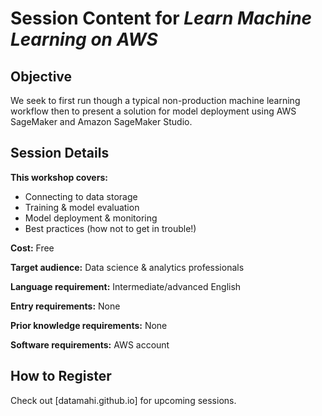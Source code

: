 # Session Content for _Learn Machine Learning on AWS_

## Objective

We seek to first run though a typical non-production machine learning workflow then to present a solution for model deployment using AWS SageMaker and Amazon SageMaker Studio.

## Session Details

**This workshop covers:**

- Connecting to data storage
- Training & model evaluation
- Model deployment & monitoring
- Best practices (how not to get in trouble!)

**Cost:** Free

**Target audience:** Data science & analytics professionals

**Language requirement:** Intermediate/advanced English

**Entry requirements:** None

**Prior knowledge requirements:** None

**Software requirements:** AWS account

## How to Register

Check out [datamahi.github.io] for upcoming sessions.